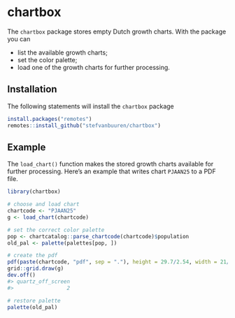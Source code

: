 
<!-- README.md is generated from README.Rmd. Please edit that file -->

# chartbox

The `chartbox` package stores empty Dutch growth charts. With the
package you can

  - list the available growth charts;
  - set the color palette;
  - load one of the growth charts for further processing.

## Installation

The following statements will install the `chartbox` package

``` r
install.packages("remotes")
remotes::install_github("stefvanbuuren/chartbox")
```

## Example

The `load_chart()` function makes the stored growth charts available for
further processing. Here’s an example that writes chart `PJAAN25` to a
PDF file.

``` r
library(chartbox)

# choose and load chart
chartcode <- "PJAAN25"
g <- load_chart(chartcode)

# set the correct color palette
pop <- chartcatalog::parse_chartcode(chartcode)$population
old_pal <- palette(palettes[pop, ])

# create the pdf
pdf(paste(chartcode, "pdf", sep = "."), height = 29.7/2.54, width = 21/2.54)
grid::grid.draw(g)
dev.off()
#> quartz_off_screen 
#>                 2

# restore palette
palette(old_pal)
```
